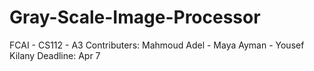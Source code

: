 # Gray-Scale-Image-Processor
FCAI - CS112 - A3
Contributers: Mahmoud Adel - Maya Ayman - Yousef Kilany
Deadline: Apr 7
